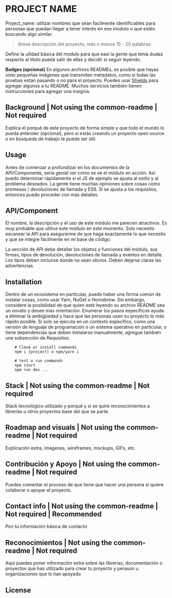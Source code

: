 # PROJECT NAME

Project_name: utilizar nombres que sean facilmente identificables para personas que puedan llegar a tener interés en ese modulo o que estén buscando algo similar.

> Breve descripción del proyecto, más o menos 15 - 20 palabras: 

Define la uilidad básica del modulo para que easí la gente que tenía dudas respecto al título pueda salir de ellas y decidir si seguir leyendo.


**Badges (opcional)** 
En algunos archivos READMEs, es posible que hayas visto pequeñas imágenes que transmiten metadatos, como si todas las pruebas están pasando o no para el proyecto. Puedes usar [Shields](http://shields.io/) para agregar algunos a tu README. Muchos servicios también tienen instrucciones para agregar una insignia. 

## Background | Not using the common-readme | Not required

Explica el porqué de este proyecto de forma simple y que todo el mundo lo pueda entender (opcional), pero si estás creando un proyecto open source o en búsqueda de trabajo te puede ser útil.

## Usage
Antes de comenzar a profundizar en los documentos de la API/Componente, sería genial ver cómo se ve el módulo en acción. Así puedo determinar rápidamente si el JS de ejemplo se ajusta al estilo y al problema deseados. La gente tiene muchas opiniones sobre cosas como promesas / devoluciones de llamada y ES6. Si se ajusta a los requisitos, entonces puedo proceder con más detalles.

## API/Component

El nombre, la descripción y el uso de este módulo me parecen atractivos. Es muy probable que utilice este módulo en este momento. Solo necesito escanear la API para asegurarme de que haga exactamente lo que necesito y que se integre fácilmente en mi base de código. 

La sección de API debe detallar los objetos y funciones del módulo, sus firmas, tipos de devolución, devoluciones de llamada y eventos en detalle. Los tipos deben incluirse donde no sean obvios. Deben dejarse claras las advertencias.

## Installation

Dentro de un ecosistema en particular, puede haber una forma común de instalar cosas, como usar Yarn, NuGet o Homebrew. Sin embargo, considere la posibilidad de que quien esté leyendo su archivo README sea un novato y desee más orientación. Enumerar los pasos específicos ayuda a eliminar la ambigüedad y hace que las personas usen su proyecto lo más rápido posible. Si solo se ejecuta en un contexto específico, como una versión de lenguaje de programación o un sistema operativo en particular, o tiene dependencias que deben instalarse manualmente, agregue también una subsección de Requisitos.


```shell
    # Clone or install commands
    npm i [project] o npm/yarn i 
```

```shell
    # test o run commands
    npm start
    npm run dev ...
```
## Stack | Not using the common-readme | Not required

Stack tecnológico utilizado y porqué y si se quire reconocimientos a librerias u otros proyectos base del que se parte.

## Roadmap and visuals | Not using the common-readme | Not required

Explicación extra, imágenes, wireframes, mockups, GIFs, etc.

## Contribución y Apoyo | Not using the common-readme | Not required

Puedes comentar el proceso de que tiene que hacer una persona si quiere colaborar o apoyar el proyecto. 

## Contact info | Not using the common-readme | Not required  | Recommended

Pon tu información básica de contacto 

## Reconocimientos | Not using the common-readme | Not required

Aquí puedes poner información extra sobre las librerias, documentación o proyectos que has utilizado para crear tu proyecto y perason u organizaciones que lo han apoyado
## License 